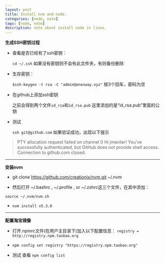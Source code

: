 ```yaml
---
layout: post
title: Install nvm and node.
categories: [node, note]
tags: [node, note]
description: note about install node in linux.
---
```



**生成SSH密钥过程**

* 查看是否已经有了ssh密钥：

    `cd ~/.ssh`
    如果没有密钥则不会有此文件夹，有则备份删除

* 生存密钥：

    `$ssh-keygen -t rsa -C "admin@onesway.xyz"`
    按3个回车，密码为空

* 在github上添加ssh密钥

    之前会得到两个文件`id_rsa`和`id_rsa.pub`
    这里添加的是“id_rsa.pub”里面的公钥

* 测试

    `ssh git@github.com`
    如果验证成功，出现以下提示

>PTY allocation request failed on channel 0
>Hi jmeviler! You've successfully authenticated, but GitHub does not provide shell access.
>Connection to github.com closed.

---
**安装nvm**

* git clone https://github.com/creationix/nvm.git ~/.nvm

* 然后打开 ~/.bashrc ,  ~/.profile , or  ~/.zshrc这三个文件，在其中添加：

`source ~/.nvm/nvm.sh`

* `nvm install v5.3.0`

---
**配置淘宝镜像**

* 打开.npmrc文件(在用户主目录下)加入以下配置信息：
    `registry = http://registry.npm.taobao.org`

* `npm config set registry "https://registry.npm.taobao.org"`

* 测试 查看 `npm config list`
